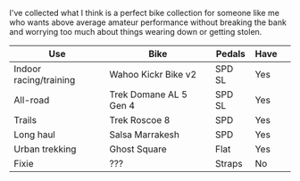 I've collected what I think is a perfect bike collection for someone like me who wants above average amateur performance without breaking the bank and worrying too much about things wearing down or getting stolen.

| Use                    | Bike                   | Pedals | Have |     |
| ---------------------- | ---------------------- | ------ | ---- | --- |
| Indoor racing/training | Wahoo Kickr Bike v2    | SPD SL | Yes  |     |
| All-road               | Trek Domane AL 5 Gen 4 | SPD SL | Yes  |     |
| Trails                 | Trek Roscoe 8          | SPD    | Yes  |     |
| Long haul              | Salsa Marrakesh        | SPD    | Yes  |     |
| Urban trekking         | Ghost Square           | Flat   | Yes  |     |
| Fixie                  | ???                    | Straps | No   |     |
